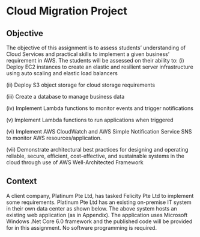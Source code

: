 # Cloud Migration Project

## Objective
The objective of this assignment is to assess students’ understanding of Cloud 
Services and practical skills to implement a given business’ requirement in AWS.
The students will be assessed on their ability to:
(i) Deploy EC2 instances to create an elastic and resilient server infrastructure using auto scaling and elastic load balancers

(ii) Deploy S3 object storage for cloud storage requirements

(iii) Create a database to manage business data

(iv) Implement Lambda functions to monitor events and trigger notifications

(v) Implement Lambda functions to run applications when triggered

(vi) Implement AWS CloudWatch and AWS Simple Notification Service SNS to monitor AWS resources/application.

(vii) Demonstrate architectural best practices for designing and operating reliable, secure, efficient, cost-effective, and sustainable systems in the cloud through use of AWS Well-Architected Framework

## Context

A client company, Platinum Pte Ltd, has tasked Felicity Pte Ltd to implement some requirements. Platinum Pte Ltd has an existing on-premise IT system in their own data center as shown below. The above system hosts an existing web application (as in Appendix). The application uses Microsoft Windows .Net Core 6.0 framework and the published code will be provided for in this assignment. No software programming is required.
